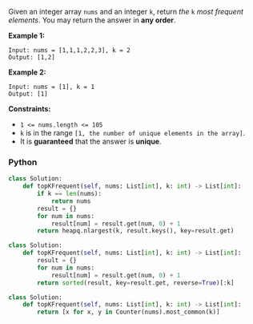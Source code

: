 Given an integer array  `nums`  and an integer  `k`, return  _the_  `k`  _most frequent elements_. You may return the answer in  **any order**.

**Example 1:**
```
Input: nums = [1,1,1,2,2,3], k = 2
Output: [1,2]
```

**Example 2:**
```
Input: nums = [1], k = 1
Output: [1]
```

**Constraints:**

-   `1 <= nums.length <= 105`
-   `k`  is in the range  `[1, the number of unique elements in the array]`.
-   It is  **guaranteed**  that the answer is  **unique**.


### Python
```python
class Solution:
    def topKFrequent(self, nums: List[int], k: int) -> List[int]:
        if k == len(nums):
            return nums
        result = {}
        for num in nums:
            result[num] = result.get(num, 0) + 1
        return heapq.nlargest(k, result.keys(), key=result.get) 
```

```python
class Solution:
    def topKFrequent(self, nums: List[int], k: int) -> List[int]:
        result = {}
        for num in nums:
            result[num] = result.get(num, 0) + 1
        return sorted(result, key=result.get, reverse=True)[:k]
```

```python
class Solution:
    def topKFrequent(self, nums: List[int], k: int) -> List[int]:
        return [x for x, y in Counter(nums).most_common(k)]
```